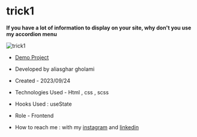 # trick1


**If you have a lot of information to display on your site, why don't you use my accordion menu**

![trick1](https://github.com/aliasghardev/trick1/assets/144837096/7c296a05-221a-4778-9a58-989f257b1bea)

- [Demo Project](https://aliasghardev.github.io/trick1/)

- Developed by aliasghar gholami

- Created - 2023/09/24

- Technologies Used - Html , css , scss

- Hooks Used : useState 

- Role - Frontend

- How to reach me : with my [instagram](https://www.instagram.com/aliasghar.gholami_dev) and [linkedin](https://www.linkedin.com/in/aliasghar-gholami-a1229a290)
